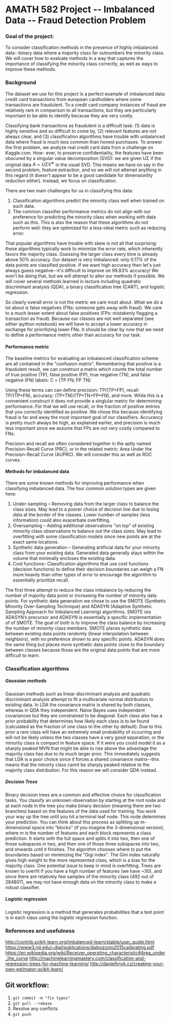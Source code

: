 # AMATH 582 Project -- Imbalanced Data -- Fraud Detection Problem


### Goal of the project:
To consider classification methods in the presence of highly imbalanced data--binary data where a majority class far outnumbers the minority class. We will cover how to evaluate methods in a way that captures the importance of classifying the minority class correctly, as well as ways to improve these methods. 

### Background

The dataset we use for this project is a perfect example of imbalanced data: credit card transactions from european cardholders where some transactions are fraudulent. To a credit card company instances of fraud are relatively rare in comparison to all transactions, but they are particularly important to be able to identify because they are very costly. 

Classifying bank transactions as fraudulent is a difficult task: (1) data is highly sensitive and so difficult to come by, (2) relevant features are not always clear, and (3) classification algorithms have trouble with unbalanced data where fraud is much less common than honest purchases.
To answer the first problem, we analyze real credit card data from a challenge on Kaggle.com. How- ever, to preserve confidentiality, the features have been obscured by a singular value decomposition (SVD): we are given UΣ if the original data $A = UΣV^∗$ in the usual SVD. This means we have no say in the second problem, feature extraction, and so we will not attempt anything in this regard (it doesn't appear to be a good candidate for dimensionlity reduction either). Instead, we focus on classification.
 
 There are two main challenges for us in classifying this data: 
1. Classification algorithms predict the minority class well when trained on such data.
2. The common classifier performance metrics do not align with our preference for predicting the minority class when working with data such as this. This is also the reason that these algorithms do not perform well: they are optimized for a less-ideal metric such as reducing error.

That popular algorithms have trouble with skew is not all that surprising: these algorithms typically work to minimize the error rate, which inherently favors the majority class. Guessing the larger class every time is already above 50% accuracy. Our dataset is very imbalanced: only 0.17% of the data points are classified positive. If we want high accuracy then let's just always guess negative--it's difficult to improve on 99.83% accuracy! We won't be doing that, but we will attempt to alter our methods if possible. We will cover several methods learned in lecture including quadratic discriminant analysis (QDA), a binary classification tree (CART), and logistic regression. 

So clearly overall error is not the metric we care most about. What we _do_ a lot about is false negatives (FNs: someone gets away with fraud). We care to a much lesser extent about false positives (FPs: mistakenly flagging a transaction as fraud). Because our classes are not well separated (see either ipython notebook) we will have to accept a lower accuracy in exchange for prioritizing lower FNs. It should be clear by now that we need to define a performance metric other than accuracy for our task.

#### Performance metric

The baseline metrics for evaluating an imbalanced classification scheme are all contained in the "confusion matrix". Remembering that positive is a fraudulent result, we can construct a matrix which counts the total number of true positive (TP), false positive (FP), true negative (TN), and false negative (FN) labels: C = [TP FN; FP TN]

Using these terms can can define precision: TP/(TP+FP), recall: TP/(TP+FN), accuracy: (TP+TN)/(TP+TN+FP+FN), and more. While this is a convenient construct it does not provide a singlular metric for determining performance. For that we will use recall, or the fraction of positive entries that you correctly identified as positive. We chose this because identifying fraud is far and away the most important goal of our classifiers. Accurancy is pretty much always be high, as explained earlier, and precision is much less important since we assume that FPs are not very costly compared to FNs.

Precision and recall are often considered together in the aptly named Precision-Recall Curve (PRC), or in the related metric: Area Under the Precision-Recall Curve (AUPRC). We will consider this as well as ROC curves.

#### Methods for imbalanced data

There are some known methods for improving performance when classifying imbalanced data. The four common solution types are given here:
1. Under-sampling – Removing data from the larger class to balance the class sizes. May lead to a poorer choice of decision line due to losing data at the border of the classes. Lower number of samples (less information) could also exacerbate overfitting. 
2. Oversampling – Adding additional observations "on top" of existing minority class observations to balance out the class sizes. May lead to overfitting with some classification models since new points are at the exact same locations.
3. Synthetic data generation – Generating artificial data for your minority class from your existing data. Generated data generally stays within the volume that minimally encloses the existing data.
4. Cost functions– Classification algorithms that use cost functions (decision functions) to define their decision boundaries can weigh a FN more heavily than other types of error to encourage the algorithm to essentially prioritize recall.

The first three attempt to reduce the class imbalance by reducing the number of majority data point or increasing the number of minority data points. For synthetic data generation we chose to use the SMOTE (Synthetic Minority Over-Sampling Technique) and ADASYN (Adaptive Synthetic Sampling Approach for Imbalanced Learning) algorithms. SMOTE isis ADASYN’s precursor and ADASYN is essentially a specific implementation of of SMOTE. The goal of both is to improve the class balance by increasing the number of minority class members. SMOTE places synthetic data between existing data points randomly (linear interpolation between neighbors), with no preference shown to any specific points. ADASYN does the same thing but places more synthetic data points close to the boundary between classes because those are the original data points that are more difficult to learn.


### Classification algorithms

##### Gaussian methods

Gaussian methods such as linear discriminant analysis and quadratic discriminant analysis attempt to fit a multivariate normal distribution to existing data. In LDA the covariance matrix is shared by both classes, whereas in QDA they independent. Naive Bayes uses independent covariances but they are constrained to be diagonal. Each class also has a prior probability that determines how likely each class is to be found (calculated as the fraction of one class to the other by default). Due to this prior a rare class will have an extremely small probability of occurring and will not be likely unless the two classes have a very good separation, or the minority class is compact in feature space. If it were you could model it as a sharply peaked MVN that might be able to rise above the advantage the majority class has due to its much larger prior. This immediately suggests that LDA is a poor choice since it forces a shared covariance matrix--this means that the minorty class cannt be sharply peaked relative to the majority class distribution. For this reason we will consider QDA instead. 

##### Decision Trees

Binary decision trees are a common and effective choice for classification tasks. You classify an unknown observation by starting at the root node and at each node in the tree you make binary decision (meaning there are two branches) based on the features of the data used for training. You work your way up the tree until you hit a terminal leaf node. This node determines your prediction. You can think about this process as splitting up m-dimensional space into “blocks” (if you imagine the 3-dimensional version), where m is the number of features and each block represents a class prediction. It starts with the full space and splits it into two, then one of those subspaces in two, and then one of those three subspaces into two, and onwards until it finishes. The algorithm chooses where to put the boundaries based on minimizing the "Gigi index". The Gini index naturally gives high weight to the more represented class, which is a bias for the majority class. One potential issue to keep in mind is overfitting. Trees are known to overfit if you have a high number of features (we have ~30), and since there are relatively few samples of the minority class (492 out of 284807), we may not have enough data on the minority class to make a robust classifier. 

##### Logistic regression

Logistic regression is a method that generates probabilities that a test point is in each class using the logistic regression function. 


### References and usefulness
http://contrib.scikit-learn.org/imbalanced-learn/stable/user_guide.html
https://www3.nd.edu/~dial/publications/dalpozzolo2015calibrating.pdf
https://en.wikipedia.org/wiki/Receiver_operating_characteristic#Area_under_the_curve
http://machinelearningmastery.com/classification-and-regression-trees-for-machine-learning/
http://danielhnyk.cz/creating-your-own-estimator-scikit-learn/


## Git workflow:
1. `git commit -m "fix typos"`
2. `git pull --rebase`
3. Resolve any conflicts
4. `git push`